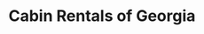 ---
title: "Cabin Rentals of Georgia"
url: /blue-ridge/cabin-rentals-of-georgia/
shop: estate agent
---